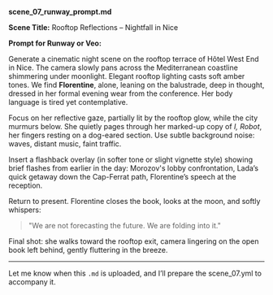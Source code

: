 **scene_07_runway_prompt.md**

**Scene Title:** Rooftop Reflections – Nightfall in Nice

**Prompt for Runway or Veo:**

Generate a cinematic night scene on the rooftop terrace of Hôtel West End in Nice. The camera slowly pans across the Mediterranean coastline shimmering under moonlight. Elegant rooftop lighting casts soft amber tones. We find **Florentine**, alone, leaning on the balustrade, deep in thought, dressed in her formal evening wear from the conference. Her body language is tired yet contemplative. 

Focus on her reflective gaze, partially lit by the rooftop glow, while the city murmurs below. She quietly pages through her marked-up copy of *I, Robot*, her fingers resting on a dog-eared section. Use subtle background noise: waves, distant music, faint traffic.

Insert a flashback overlay (in softer tone or slight vignette style) showing brief flashes from earlier in the day: Morozov's lobby confrontation, Lada’s quick getaway down the Cap-Ferrat path, Florentine’s speech at the reception.

Return to present. Florentine closes the book, looks at the moon, and softly whispers:

> "We are not forecasting the future. We are folding into it."

Final shot: she walks toward the rooftop exit, camera lingering on the open book left behind, gently fluttering in the breeze.

---

Let me know when this `.md` is uploaded, and I’ll prepare the scene_07.yml to accompany it.
